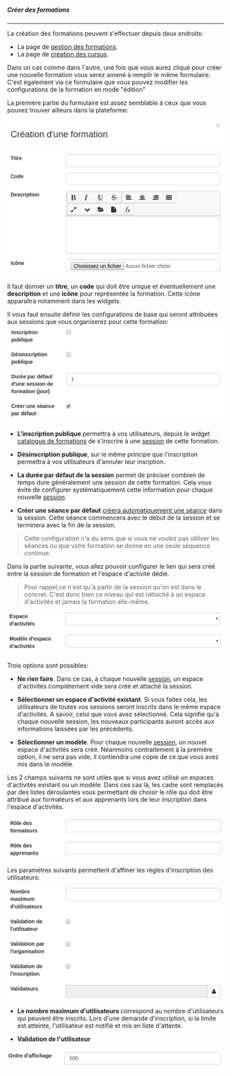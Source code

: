 ##### Créer des formations
---
La création des formations peuvent s'effectuer depuis deux endroits:
* La page de [gestion des formations](admin-trainings.md).
* La page de [création des cursus](create-cursus.md).

Dans un cas comme dans l'autre, une fois que vous aurez cliqué pour créer une nouvelle formation vous serez amené à remplir le même formulaire. C'est également via ce formulaire que vous pouvez modifier les configurations de la formation en mode "édition"

La première partie du formulaire est assez semblable à ceux que vous pouvez trouver ailleurs dans la plateforme:

![](images/cursus-fig58.png)

Il faut donner un **titre**, un **code** qui doit être unique et éventuellement une **description** et une **icône** pour représentée la formation. Cette icône apparaîtra notamment dans les widgets. 

Il vous faut ensuite définir les configurations de base qui seront attribuées aux sessions que vous organiserez pour cette formation:
![](images/cursus-fig59.png)

* **L'inscription publique** permettra à vos utilisateurs, depuis le widget [catalogue de formations](formationslisting.md) de s'inscrire à une [session](admin-sessions) de cette formation.

* **Désinscription publique**, sur le même principe que l'inscription permettra à vos utilisateurs d'annuler leur insription.

* **La durée par défaut de la session** permet de préciser combien de temps dure généralement une session de cette formation. Cela vous évite de configurer systèmatiquement cette information pour chaque nouvelle [session](create-sessions). 

* **Créer une séance par défaut** [créera automatiquement une séance](create-sessions-events.md) dans la session. Cette séance commencera avec le début de la session et se terminera avec la fin de la session. 
>Cette configuration n'a du sens que si vous ne voulez pas utiliser les séances ou que votre formation se donne en une seule séquence continue. 

Dans la partie suivante, vous allez pouvoir configurer le lien qui sera créé entre la session de formation et l'espace d'activité dédié.

> Pour rappel,ce n'est qu'à partir de la session qu'on est dans le concret. C'est donc bien ce niveau qui est rattaché à un espace d'activités et jamais la formation elle-même.

![](images/cursus-fig60.png)

Trois options sont possibles:
* **Ne rien faire**. Dans ce cas, à chaque nouvelle [session](create-sessions), un espace d'activités complètement vide sera créé et attaché la session. 

* **Sélectionner un espace d'activité existant**. Si vous faites cela, les utilisateurs de toutes vos sessions seront inscrits dans le même espace d'activités. A savoir, celui que vous avez sélectionné. Cela signifie qu'à chaque nouvelle session, les nouveaux participants auront accès aux informations laissées par les précédents.

* **Sélectionner un modèle**. Pour chaque nouvelle [session](create-sessions), un nouvel espace d'activités sera créé. Néanmoins contraitement à la première option, il ne sera pas vide, il contiendra une copie de ce que vous avez mis dans le modèle. 

Les 2 champs suivants ne sont utiles que si vous avez utilisé un espaces d'activités existant ou un modèle.  Dans ces cas là, les cadre sont remplacés par des listes déroulantes vous permettant de choisir le rôle qui doit être attribué aux formateurs et aux apprenants lors de leur inscription dans l'espace d'activités. 

![](images/cursus-fig61.png)

Les paramètres suivants permettent d'affiner les règles d'inscription des utilisateurs:

![](images/cursus-fig62.png)

* **Le nombre maximum d'utilisateurs** correspond au nombre d'utilisateurs qui peuvent être inscrits. Lors d'une demande d'inscription, si la limite est atteinte, l'utilisateur est notifié et mis en liste d'attente.

* **Validation de  l'utilisateur**

![](images/cursus-fig63.png)